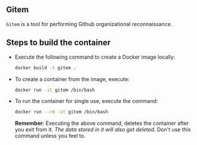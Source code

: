## Gitem

`Gitem` is a tool for performing Github organizational reconnaissance.

## Steps to build the container

- Execute the following command to create a Docker image locally:
  ```bash
  docker build -t gitem .
  ```

- To create a container from the image, execute:
  ```bash
  docker run -it gitem /bin/bash
  ```

- To run the container for single use, execute the command:
  ```bash
  docker run --rm -it gitem /bin/bash
  ```

  **Remember:** Executing the above command, deletes the container after you exit from it. *The data stored in it will also get deleted*. Don't use this command unless you feel to.
